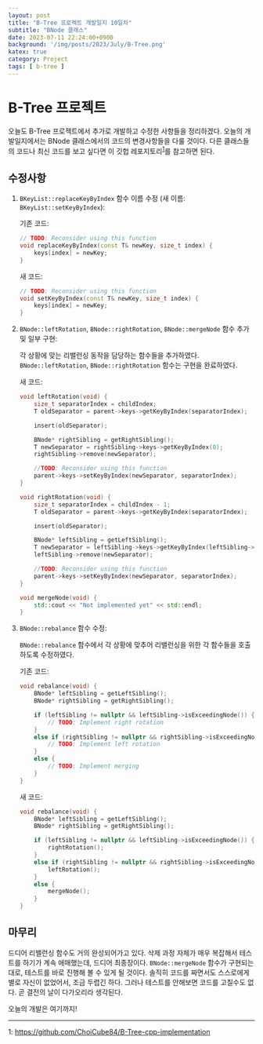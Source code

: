 ```yaml
---
layout: post
title: "B-Tree 프로젝트 개발일지 10일차"
subtitle: "BNode 클래스"
date: 2023-07-11 22:24:00+0900
background: '/img/posts/2023/July/B-Tree.png'
katex: true
category: Project
tags: [ b-tree ]
---
```


# B-Tree 프로젝트

오늘도 B-Tree 프로젝트에서 추가로 개발하고 수정한 사항들을 정리하겠다. 오늘의 개발일지에서는 BNode 클래스에서의 코드의 변경사항들을 다룰 것이다. 다른 클래스들의 코드나 최신 코드를 보고 싶다면 이 깃헙 레포지토리<sup>[1](#footnote_1)</sup>를 참고하면 된다.

## 수정사항

1. `BKeyList::replaceKeyByIndex` 함수 이름 수정 (새 이름: `BKeyList::setKeyByIndex`):

    기존 코드:
    ```cpp
    // TODO: Reconsider using this function
	void replaceKeyByIndex(const T& newKey, size_t index) {
		keys[index] = newKey;
	}
    ```

    새 코드:
    ```cpp
    // TODO: Reconsider using this function
	void setKeyByIndex(const T& newKey, size_t index) {
		keys[index] = newKey;
	}
    ```

2. `BNode::leftRotation`, `BNode::rightRotation`, `BNode::mergeNode` 함수 추가 및 일부 구현:

    각 상황에 맞는 리밸런싱 동작을 담당하는 함수들을 추가하였다. `BNode::leftRotation`, `BNode::rightRotation` 함수는 구현을 완료하였다.

    새 코드:
    ```cpp
    void leftRotation(void) {
		size_t separatorIndex = childIndex;
		T oldSeparator = parent->keys->getKeyByIndex(separatorIndex);

		insert(oldSeparator);

		BNode* rightSibling = getRightSibling();
		T newSeparator = rightSibling->keys->getKeyByIndex(0);
		rightSibling->remove(newSeparator);

		//TODO: Reconsider using this function
		parent->keys->setKeyByIndex(newSeparator, separatorIndex);
	}

	void rightRotation(void) {
		size_t separatorIndex = childIndex - 1;
		T oldSeparator = parent->keys->getKeyByIndex(separatorIndex);

		insert(oldSeparator);

		BNode* leftSibling = getLeftSibling();
		T newSeparator = leftSibling->keys->getKeyByIndex(leftSibling->keys->getCurrentSize() - 1);
		leftSibling->remove(newSeparator);

		//TODO: Reconsider using this function
		parent->keys->setKeyByIndex(newSeparator, separatorIndex);
	}

	void mergeNode(void) {
		std::cout << "Not implemented yet" << std::endl;
	}
    ```

3. `BNode::rebalance` 함수 수정:

    `BNode::rebalance` 함수에서 각 상황에 맞추어 리밸런싱을 위한 각 함수들을 호출하도록 수정하였다.

    기존 코드:
    ```cpp
    void rebalance(void) {
		BNode* leftSibling = getLeftSibling();
		BNode* rightSibling = getRightSibling();

		if (leftSibling != nullptr && leftSibling->isExceedingNode()) {
			// TODO: Implement right rotation
		}
		else if (rightSibling != nullptr && rightSibling->isExceedingNode()) {
			// TODO: Implement left rotation
		}
		else {
			// TODO: Implement merging
		}
	}
    ```

    새 코드:
    ```cpp
    void rebalance(void) {
		BNode* leftSibling = getLeftSibling();
		BNode* rightSibling = getRightSibling();

		if (leftSibling != nullptr && leftSibling->isExceedingNode()) {
			rightRotation();
		}
		else if (rightSibling != nullptr && rightSibling->isExceedingNode()) {
			leftRotation();
		}
		else {
			mergeNode();
		}
	}
    ```
## 마무리

드디어 리밸런싱 함수도 거의 완성되어가고 있다. 삭제 과정 자체가 매우 복잡해서 테스트를 하기가 계속 애매했는데, 드디어 최종장이다. `BNode::mergeNode` 함수가 구현되는대로, 테스트를 바로 진행해 볼 수 있게 될 것이다. 솔직히 코드를 짜면서도 스스로에게 별로 자신이 없었어서, 조금 두렵긴 하다. 그러나 테스트를 안해보면 코드를 고칠수도 없다. 곧 결전의 날이 다가오리라 생각된다.

오늘의 개발은 여기까지!

- - -
<a name="footnote_1">1</a>: <https://github.com/ChoiCube84/B-Tree-cpp-implementation>  
